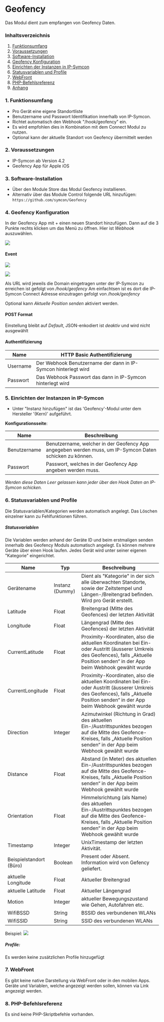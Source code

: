 # Geofency
Das Modul dient zum empfangen von Geofency Daten.

### Inhaltsverzeichnis

1. [Funktionsumfang](#1-funktionsumfang)
2. [Voraussetzungen](#2-voraussetzungen)
3. [Software-Installation](#3-software-installation)
4. [Geofency Konfiguration](#4-geofency-konfiguration)
5. [Einrichten der Instanzen in IP-Symcon](#5-einrichten-der-instanzen-in-ip-symcon)
6. [Statusvariablen und Profile](#6-statusvariablen-und-profile)
7. [WebFront](#7-webfront)
8. [PHP-Befehlsreferenz](#8-php-befehlsreferenz)
9. [Anhang](#9-anhang)


### 1. Funktionsumfang

* Pro Gerät eine eigene Standortliste
* Benutzername und Passwort Identifikation innerhalb von IP-Symcon.
* Richtet automatisch den Webhook "/hook/geofency" ein.
* Es wird empfohlen dies in Kombination mit dem Connect Modul zu nutzen.
* Optional kann der aktuelle Standort von Geofency übermittelt werden

### 2. Voraussetzungen

- IP-Symcon ab Version 4.2
- Geofency App für Apple iOS

### 3. Software-Installation

* Über den Module Store das Modul Geofency installieren.
* Alternativ über das Module Control folgende URL hinzufügen:
`https://github.com/symcon/Geofency`

### 4. Geofency Konfiguration

In der Geofency App mit + einen neuen Standort hinzufügen. Dann auf die 3 Punkte rechts klicken um das Menü zu öffnen.
Hier ist _Webhook_ auszuwählen.

![](Webhook.png)

#### Event

![](Event.png)

![](Geofency_In_App_Config.png)

Als URL wird jeweils die Domain eingetragen unter der IP-Symcon zu erreichen ist gefolgt von _/hook/geofency_
Am einfachtsen ist es dort die IP-Symcon Connect Adresse einzutragen gefolgt von _/hook/geofency_

Optional kann _Aktuelle Position senden_ aktiviert werden.

#### POST Format
Einstellung bleibt auf _Default_, JSON-enkodiert ist _deaktiv_ und wird  nicht ausgewählt

#### Authentifizierung
Name         | HTTP Basic Authentifizierung
------------ | ---------------------------------
Username     | Der Webhook Benutzername der dann in IP-Symcon hinterlegt wird
Passwort     | Das Webhook Passwort das dann in IP-Symcon hinterlegt wird 


### 5. Einrichten der Instanzen in IP-Symcon

- Unter "Instanz hinzufügen" ist das 'Geofency'-Modul unter dem Hersteller '(Kern)' aufgeführt.

__Konfigurationsseite__:

Name         | Beschreibung
------------ | ---------------------------------
Benutzername | Benutzername, welcher in der Geofency App angegeben werden muss, um IP-Symcon Daten schicken zu können.
Passwort     | Passwort, welches in der Geofency App angeben werden muss.

_Werden diese Daten Leer gelassen kann jeder über den Hook Daten an IP-Symcon schicken._

### 6. Statusvariablen und Profile

Die Statusvariablen/Kategorien werden automatisch angelegt. Das Löschen einzelner kann zu Fehlfunktionen führen.

##### Statusvariablen
Die Variablen werden anhand der Geräte ID und beim erstmaligen senden innerhalb des Geofency Moduls automatisch angelegt. Es können mehrere Geräte über einen Hook laufen. Jedes Gerät wird unter seiner eigenen "Kategorie" eingerichtet.

Name                    | Typ             | Beschreibung
----------------------- | --------------- | ----------------
Gerätename              | Instanz (Dummy) | Dient als "Kategorie" in der sich alle überwachten Standorte, sowie der Zeitstempel und Längen-/Breitengrad befinden. Wird pro Gerät erstellt.
Latitude                | Float           | Breitengrad (Mitte des Geofences) der letzten Aktivität
Longitude               | Float           | Längengrad (Mitte des Geofences) der letzten Aktivität
CurrentLatitude         | Float           | Proximity-Koordinaten, also die aktuellen Koordinaten bei Ein- oder Austritt (äusserer Umkreis des Geofences), falls „Aktuelle Position senden“ in der App beim Webhook gewählt wurde
CurrentLongitude        | Float           | Proximity-Koordinaten, also die aktuellen Koordinaten bei Ein- oder Austritt (äusserer Umkreis des Geofences), falls „Aktuelle Position senden“ in der App beim Webhook gewählt wurde
Direction               | Integer         | Azimutwinkel (Richtung in Grad) des aktuellen Ein-/Austrittspunktes bezogen auf die Mitte des Geofence-Kreises, falls „Aktuelle Position senden“ in der App beim Webhook gewählt wurde
Distance                | Float           | Abstand (in Meter) des aktuellen Ein-/Austrittspunktes bezogen auf die Mitte des Geofence-Kreises, falls „Aktuelle Position senden“ in der App beim Webhook gewählt wurde
Orientation             | Float           | Himmelsrichtung (als Name) des aktuellen Ein-/Austrittspunktes bezogen auf die Mitte des Geofence-Kreises, falls „Aktuelle Position senden“ in der App beim Webhook gewählt wurde
Timestamp               | Integer         | UnixTimestamp der letzten Aktivität.
Beispielstandort (Büro) | Boolean         | Present oder Absent. Information wird von Gefency geliefert.
aktuelle Longitude      | Float           | Aktueller Breitengrad
aktuelle Latitude       | Float           | Aktueller Längengrad
Motion                  | Integer         | aktueller Bewegungszustand wie Gehen, Autofahren etc.
WifiBSSD                | String          | BSSID des verbundenen WLANs
WifiSSID                | String          | SSID des verbundenen WLANs


Beispiel:
![](Geofency-Variablen.png)

##### Profile:

Es werden keine zusätzlichen Profile hinzugefügt

### 7. WebFront

Es gibt keine native Darstellung via WebFront oder in den mobilen Apps.
Geräte und Variablen, welche angezeigt werden sollen, können via Link angezeigt werden.

### 8. PHP-Befehlsreferenz

Es sind keine PHP-Skriptbefehle vorhanden.
